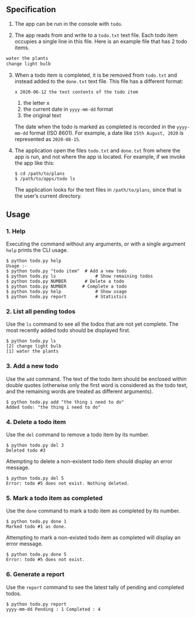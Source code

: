 ## Specification

1. The app can be run in the console with `todo`.

2. The app reads from and write to a `todo.txt` text file. Each todo item occupies a single line in this file. Here is an example file that has 2 todo items.

```txt
water the plants
change light bulb
```

3.  When a todo item is completed, it is be removed from `todo.txt` and instead added to the `done.txt` text file. This file has a different format:

    ```txt
    x 2020-06-12 the text contents of the todo item
    ```

    1. the letter x
    2. the current date in `yyyy-mm-dd` format
    3. the original text

    The date when the todo is marked as completed is recorded in the `yyyy-mm-dd` format (ISO 8601). For example, a date like `15th August, 2020` is represented as `2020-08-15`.

4.  The application open the files `todo.txt` and `done.txt` from where the app is run, and not where the app is located. For example, if we invoke the app like this:

    ```
    $ cd /path/to/plans
    $ /path/to/apps/todo ls
    ```

    The application looks for the text files in `/path/to/plans`, since that is the user’s current directory.

## Usage

### 1. Help

Executing the command without any arguments, or with a single argument `help` prints the CLI usage.

```
$ python todo.py help
Usage :-
$ python todo.py "todo item"  # Add a new todo
$ python todo.py ls               # Show remaining todos
$ python todo.py NUMBER       # Delete a todo
$ python todo.py NUMBER      # Complete a todo
$ python todo.py help             # Show usage
$ python todo.py report           # Statistics
```

### 2. List all pending todos

Use the `ls` command to see all the todos that are not yet complete. The most recently added todo should be displayed first.

```
$ python todo.py ls
[2] change light bulb
[1] water the plants
```

### 3. Add a new todo

Use the `add` command. The text of the todo item should be enclosed within double quotes (otherwise only the first word is considered as the todo text, and the remaining words are treated as different arguments).

```
$ python todo.py add "the thing i need to do"
Added todo: "the thing i need to do"
```

### 4. Delete a todo item

Use the `del` command to remove a todo item by its number.

```
$ python todo.py del 3
Deleted todo #3
```

Attempting to delete a non-existent todo item should display an error message.

```
$ python todo.py del 5
Error: todo #5 does not exist. Nothing deleted.
```

### 5. Mark a todo item as completed

Use the `done` command to mark a todo item as completed by its number.

```
$ python todo.py done 1
Marked todo #1 as done.
```

Attempting to mark a non-existed todo item as completed will display an error message.

```
$ python todo.py done 5
Error: todo #5 does not exist.
```

### 6. Generate a report

Use the `report` command to see the latest tally of pending and completed todos.

```
$ python todo.py report
yyyy-mm-dd Pending : 1 Completed : 4
```